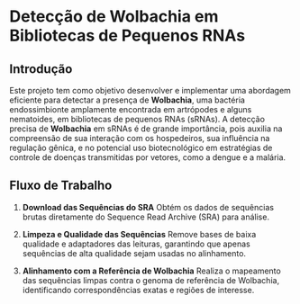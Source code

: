 ﻿# Detecção de Wolbachia em Bibliotecas de Pequenos RNAs

## Introdução

Este projeto tem como objetivo desenvolver e implementar uma abordagem eficiente para detectar a presença de **Wolbachia**, uma bactéria endossimbionte amplamente encontrada em artrópodes e alguns nematoides, em bibliotecas de pequenos RNAs (sRNAs). A detecção precisa de **Wolbachia** em sRNAs é de grande importância, pois auxilia na compreensão de sua interação com os hospedeiros, sua influência na regulação gênica, e no potencial uso biotecnológico em estratégias de controle de doenças transmitidas por vetores, como a dengue e a malária.

## Fluxo de Trabalho

1. **Download das Sequências do SRA**
    Obtém os dados de sequências brutas diretamente do Sequence Read Archive (SRA) para análise.

2. **Limpeza e Qualidade das Sequências**
    Remove bases de baixa qualidade e adaptadores das leituras, garantindo que apenas sequências de alta qualidade sejam usadas no alinhamento.

3. **Alinhamento com a Referência de Wolbachia**
    Realiza o mapeamento das sequências limpas contra o genoma de referência de Wolbachia, identificando correspondências exatas e regiões de interesse.

